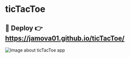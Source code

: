 # ticTacToe
## :rocket: Deploy :point_right: https://jamova01.github.io/ticTacToe/
![Image about ticTacToe app](https://res.cloudinary.com/dvovmo7yu/image/upload/v1667950055/ticTacToe/jamova01.github.io_ticTacToe_-min_f33xnh.png)
